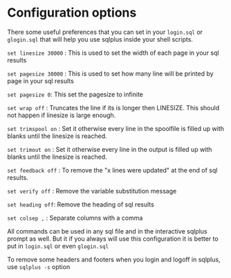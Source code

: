 # Configuration options
There some useful preferences that you can set in your `login.sql` or `glogin.sql` that will help you use sqlplus inside your shell scripts.

`set linesize 30000` : This is used to set the width of each page in your sql results

`set pagesize 30000` : This is used to set how many line will be printed by page in your sql results

`set pagesize 0`: This set the pagesize to infinite

`set wrap off` : Truncates the line if its is longer then LINESIZE. This should not happen if linesize is large enough.

`set trimspool on` : Set it otherwise every line in the spoolfile is filled up with blanks until the linesize is reached.

`set trimout on` :  Set it otherwise every line in the output is filled up with blanks until the linesize is reached.

`set feedback off` : To remove the "x lines were updated" at the end of sql results.

`set verify off` : Remove the variable substitution message

`set heading off`: Remove the heading of sql results

`set colsep ,` : Separate columns with a comma


All commands can be used in any sql file and in the interactive sqlplus prompt as well. But it if you always will use this configuration it is better to put in `login.sql`
or even `glogin.sql`

To remove some headers and footers when you login and logoff in sqlplus, use `sqlplus -s` option
